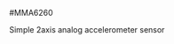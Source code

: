 <!--- PrjInfo ---> <!--- Please remove this line after manually editing --->
<!--- 00a56be08b96043df9e37d6aff7b6990 --->
<!--- Created:2017-01-02T19:34:51.765304: ---> 
<!--- Author:Mlab: ---> 
<!--- AuthorEmail:email@mlab.cz: ---> 
<!--- Tags:None: ---> 
<!--- Ust:rtDescription.en]
Simple 2axis analog accelerometer sensor

[InfoShortDescription.cs]
Dvouosý Analogový akcelerometr

[InfoLongDescription.en]


[InfoLongDescription.cs]
Modul dvouosého akcelerometru s analogovým výstupem a integrovaným napěťovým stabilizátorem. Možnost přímého připojení k mikroporocesoru.
[End]: ---> 
<!--- Name:MMA6260: --->
#MMA6260 
<!--- LongName --->
Simple 2axis analog accelerometer sensor
<!--- ELongName ---> 

<!--- Lead --->

<!--- ELead ---> 


​
​
<!--- Description --->
<!--- EDescription --->
<!--- Content --->
<!--- EContent --->
            